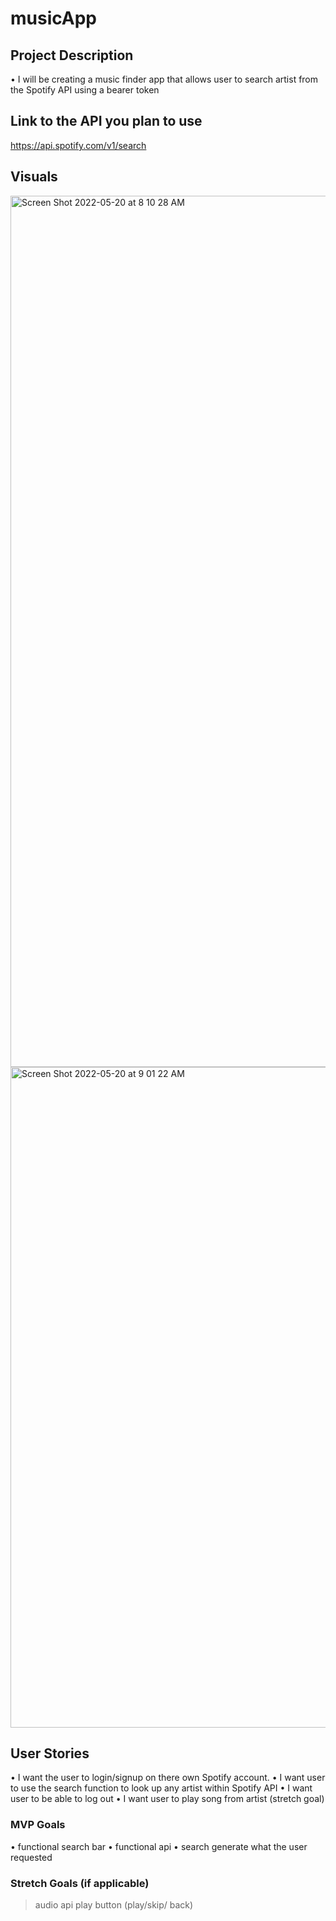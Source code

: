 # musicApp
## Project Description 
 •  I will be creating a music finder app that allows user to search artist from the Spotify API using a bearer token 

## Link to the API you plan to use

https://api.spotify.com/v1/search


## Visuals 

<img width="1394" alt="Screen Shot 2022-05-20 at 8 10 28 AM" src="https://user-images.githubusercontent.com/101987493/169540152-13d7bfb9-35d2-44e0-88fb-930c20c2eb65.png">

<img width="1057" alt="Screen Shot 2022-05-20 at 9 01 22 AM" src="https://user-images.githubusercontent.com/101987493/169544965-58d9e170-3c37-4aff-a08e-b39c8f48a7af.png">

## User Stories
•  I want the user to login/signup on there own Spotify account.
•  I want user to use the search function to look up any artist within Spotify API 
•  I want user to be able to log out
•  I want user to play song from artist (stretch goal) 

### MVP Goals
•  functional search bar
•  functional api 
•  search generate what the user requested 



### Stretch Goals (if applicable)
> audio api
> play button (play/skip/ back)



